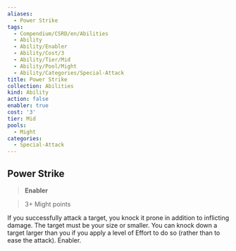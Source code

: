 ```yaml
---
aliases:
  - Power Strike
tags:
  - Compendium/CSRD/en/Abilities
  - Ability
  - Ability/Enabler
  - Ability/Cost/3
  - Ability/Tier/Mid
  - Ability/Pool/Might
  - Ability/Categories/Special-Attack
title: Power Strike
collection: Abilities
kind: Ability
action: false
enabler: true
cost: '3'
tier: Mid
pools:
  - Might
categories:
  - Special-Attack
---
```

## Power Strike    
>**Enabler**    
>3+ Might points  
    
If you successfully attack a target, you knock it prone in addition to inflicting damage. The target must be your size or smaller. You can knock down a target larger than you if you apply a level of Effort to do so (rather than to ease the attack). Enabler.